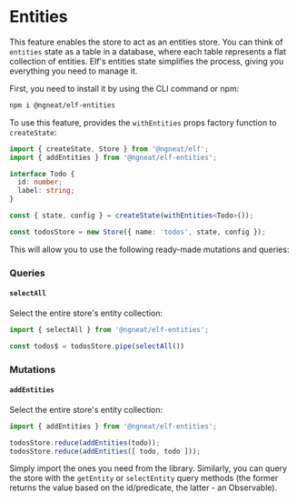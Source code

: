 # Entities

This feature enables the store to act as an entities store. You can think of `entities` state as a table in a database, where each table represents a flat collection of entities. Elf's entities state simplifies the process, giving you everything you need to manage it.

First, you need to install it by using the CLI command or npm:

```bash
npm i @ngneat/elf-entities
```

To use this feature, provides the `withEntities` props factory function to `createState`:

```ts
import { createState, Store } from '@ngneat/elf';
import { addEntities } from '@ngneat/elf-entities';

interface Todo {
  id: number;
  label: string;
}

const { state, config } = createState(withEntities<Todo>());

const todosStore = new Store({ name: 'todos', state, config });
```

This will allow you to use the following ready-made mutations and queries:

### Queries

#### `selectAll`

Select the entire store's entity collection:

```ts
import { selectAll } from '@ngneat/elf-entities';

const todos$ = todosStore.pipe(selectAll())
```


### Mutations


#### `addEntities`

Select the entire store's entity collection:

```ts
import { addEntities } from '@ngneat/elf-entities';

todosStore.reduce(addEntities(todo));
todosStore.reduce(addEntities([ todo, todo ]));
```



Simply import the ones you need from the library. Similarly, you can query the store with the `getEntity` or `selectEntity`
query methods (the former returns the value based on the id/predicate, the latter - an Observable).
